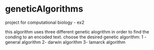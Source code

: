 # geneticAlgorithms
project for computational biology - ex2

this algorithm uses three different genetic alogrithm in order to find the conding to an encoded text.
choose the desired genetic algorithm:
1 - general algorithm
2- darwin algorithm
3- lamarck algorithm
